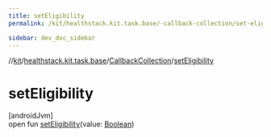 ```yaml
---
title: setEligibility
permalink: /kit/healthstack.kit.task.base/-callback-collection/set-eligibility.html

sidebar: dev_doc_sidebar
---
```

//[kit](../../../kit.html)/[healthstack.kit.task.base](../index.html)/[CallbackCollection](index.html)/[setEligibility](set-eligibility.html)



# setEligibility



[androidJvm]\
open fun [setEligibility](set-eligibility.html)(value: [Boolean](https://kotlinlang.org/api/latest/jvm/stdlib/kotlin/-boolean/index.html))




